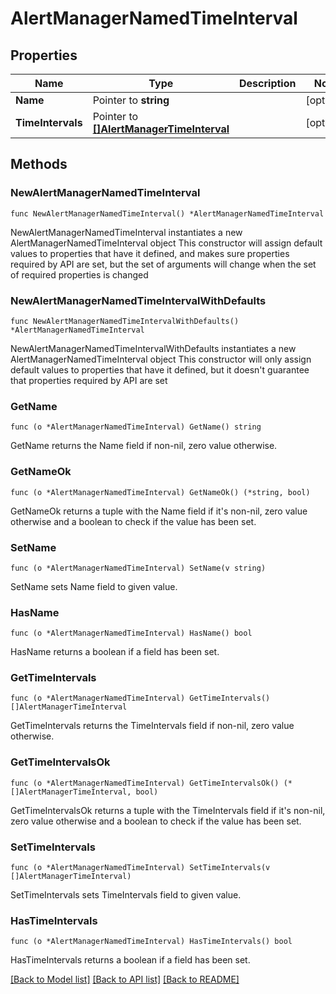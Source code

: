 # AlertManagerNamedTimeInterval

## Properties

Name | Type | Description | Notes
------------ | ------------- | ------------- | -------------
**Name** | Pointer to **string** |  | [optional] 
**TimeIntervals** | Pointer to [**[]AlertManagerTimeInterval**](AlertManagerTimeInterval.md) |  | [optional] 

## Methods

### NewAlertManagerNamedTimeInterval

`func NewAlertManagerNamedTimeInterval() *AlertManagerNamedTimeInterval`

NewAlertManagerNamedTimeInterval instantiates a new AlertManagerNamedTimeInterval object
This constructor will assign default values to properties that have it defined,
and makes sure properties required by API are set, but the set of arguments
will change when the set of required properties is changed

### NewAlertManagerNamedTimeIntervalWithDefaults

`func NewAlertManagerNamedTimeIntervalWithDefaults() *AlertManagerNamedTimeInterval`

NewAlertManagerNamedTimeIntervalWithDefaults instantiates a new AlertManagerNamedTimeInterval object
This constructor will only assign default values to properties that have it defined,
but it doesn't guarantee that properties required by API are set

### GetName

`func (o *AlertManagerNamedTimeInterval) GetName() string`

GetName returns the Name field if non-nil, zero value otherwise.

### GetNameOk

`func (o *AlertManagerNamedTimeInterval) GetNameOk() (*string, bool)`

GetNameOk returns a tuple with the Name field if it's non-nil, zero value otherwise
and a boolean to check if the value has been set.

### SetName

`func (o *AlertManagerNamedTimeInterval) SetName(v string)`

SetName sets Name field to given value.

### HasName

`func (o *AlertManagerNamedTimeInterval) HasName() bool`

HasName returns a boolean if a field has been set.

### GetTimeIntervals

`func (o *AlertManagerNamedTimeInterval) GetTimeIntervals() []AlertManagerTimeInterval`

GetTimeIntervals returns the TimeIntervals field if non-nil, zero value otherwise.

### GetTimeIntervalsOk

`func (o *AlertManagerNamedTimeInterval) GetTimeIntervalsOk() (*[]AlertManagerTimeInterval, bool)`

GetTimeIntervalsOk returns a tuple with the TimeIntervals field if it's non-nil, zero value otherwise
and a boolean to check if the value has been set.

### SetTimeIntervals

`func (o *AlertManagerNamedTimeInterval) SetTimeIntervals(v []AlertManagerTimeInterval)`

SetTimeIntervals sets TimeIntervals field to given value.

### HasTimeIntervals

`func (o *AlertManagerNamedTimeInterval) HasTimeIntervals() bool`

HasTimeIntervals returns a boolean if a field has been set.


[[Back to Model list]](../README.md#documentation-for-models) [[Back to API list]](../README.md#documentation-for-api-endpoints) [[Back to README]](../README.md)


